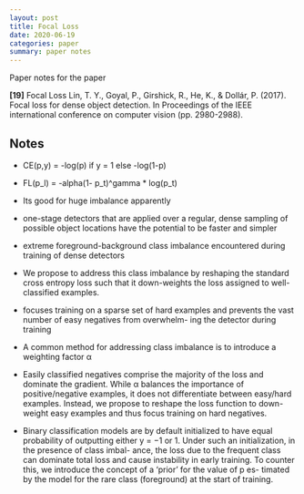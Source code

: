 ```yaml
---
layout: post
title: Focal Loss
date: 2020-06-19
categories: paper
summary: paper notes
---
```

Paper notes for the paper

**[19]** Focal Loss
Lin, T. Y., Goyal, P., Girshick, R., He, K., & Dollár, P. (2017). Focal loss for dense object detection. In Proceedings of the IEEE international conference on computer vision (pp. 2980-2988).


## Notes

- CE(p,y) = -log(p) if y = 1 else -log(1-p)
- FL(p_l) = -alpha(1- p_t)^gamma * log(p_t)

- Its good for huge imbalance apparently
-  one-stage detectors that are applied over a regular, dense sampling of possible object locations have the potential to be faster and simpler
- extreme foreground-background class imbalance encountered during training of dense detectors 
- We propose to address this class imbalance by reshaping the standard cross entropy loss such that it down-weights the loss assigned to well-classified examples.
-  focuses training on a sparse set of hard examples and prevents the vast number of easy negatives from overwhelm- ing the detector during training
- A common method for addressing class imbalance is to introduce a weighting factor α 
-  Easily classified negatives comprise the majority of the loss and dominate the gradient. While α balances the importance of positive/negative examples, it does not differentiate between easy/hard examples. Instead, we propose to reshape the loss function to down-weight easy examples and thus focus training on hard negatives.
- Binary classification models are by default initialized to have equal probability of outputting either y = −1 or 1. Under such an initialization, in the presence of class imbal- ance, the loss due to the frequent class can dominate total loss and cause instability in early training. To counter this, we introduce the concept of a ‘prior’ for the value of p es- timated by the model for the rare class (foreground) at the start of training. 
